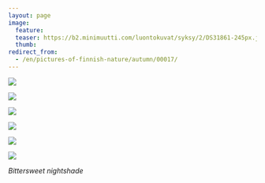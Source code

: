 ```yaml
---
layout: page
image:
  feature:
  teaser: https://b2.minimuutti.com/luontokuvat/syksy/2/DS31861-245px.jpg
  thumb:
redirect_from:
  - /en/pictures-of-finnish-nature/autumn/00017/
---
```


![](https://b2.minimuutti.com/luontokuvat/syksy/2/DS27055-800px.jpg)

![](https://b2.minimuutti.com/luontokuvat/syksy/2/DS27054-800px.jpg)

![](https://b2.minimuutti.com/luontokuvat/syksy/2/DS27046-800px.jpg)

![](https://b2.minimuutti.com/luontokuvat/syksy/2/DS31792-800px.jpg)

![](https://b2.minimuutti.com/luontokuvat/syksy/2/DS31798-800px.jpg)

![](https://b2.minimuutti.com/luontokuvat/syksy/2/DS31861-800px.jpg)

*Bittersweet nightshade*
